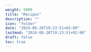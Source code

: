 ```yaml
---
weight: 5000
title: "Recipes"
description: ""
icon: "folder"
date: "2024-08-28T19:23:51+02:00"
lastmod: "2024-08-28T19:23:51+02:00"
draft: false
toc: true
---
```

